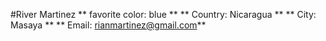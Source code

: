 #River Martinez
** favorite color: blue **
** Country: Nicaragua **
** City: Masaya **
** Email: rianmartinez@gmail.com**
